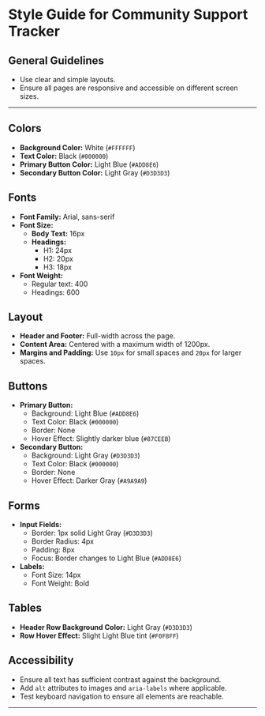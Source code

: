# Style Guide for Community Support Tracker
## General Guidelines
- Use clear and simple layouts.
- Ensure all pages are responsive and accessible on different screen sizes.
---

## Colors
- **Background Color:** White (`#FFFFFF`)
- **Text Color:** Black (`#000000`)
- **Primary Button Color:** Light Blue (`#ADD8E6`)
- **Secondary Button Color:** Light Gray (`#D3D3D3`)

## Fonts
- **Font Family:** Arial, sans-serif
- **Font Size:**
  - **Body Text:** 16px
  - **Headings:**
    - H1: 24px
    - H2: 20px
    - H3: 18px
- **Font Weight:**
  - Regular text: 400
  - Headings: 600

## Layout
- **Header and Footer:** Full-width across the page.
- **Content Area:** Centered with a maximum width of 1200px.
- **Margins and Padding:** Use `10px` for small spaces and `20px` for larger spaces.

## Buttons
- **Primary Button:**
  - Background: Light Blue (`#ADD8E6`)
  - Text Color: Black (`#000000`)
  - Border: None
  - Hover Effect: Slightly darker blue (`#87CEEB`)
- **Secondary Button:**
  - Background: Light Gray (`#D3D3D3`)
  - Text Color: Black (`#000000`)
  - Border: None
  - Hover Effect: Darker Gray (`#A9A9A9`)

## Forms
- **Input Fields:**
  - Border: 1px solid Light Gray (`#D3D3D3`)
  - Border Radius: 4px
  - Padding: 8px
  - Focus: Border changes to Light Blue (`#ADD8E6`)
- **Labels:**
  - Font Size: 14px
  - Font Weight: Bold

## Tables
- **Header Row Background Color:** Light Gray (`#D3D3D3`)
- **Row Hover Effect:** Slight Light Blue tint (`#F0F8FF`)
## Accessibility
- Ensure all text has sufficient contrast against the background.
- Add `alt` attributes to images and `aria-labels` where applicable.
- Test keyboard navigation to ensure all elements are reachable.

---
